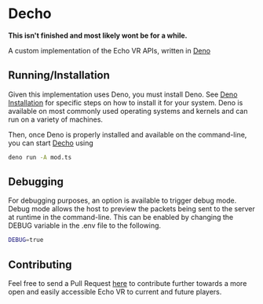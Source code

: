 # Decho

**This isn't finished and most likely wont be for a while.**

A custom implementation of the Echo VR APIs, written in
[Deno](https://deno.land)

## Running/Installation

Given this implementation uses Deno, you must install Deno. See
[Deno Installation](https://deno.land/manual/getting_started/installation) for
specific steps on how to install it for your system. Deno is available on most
commonly used operating systems and kernels and can run on a variety of
machines.

Then, once Deno is properly installed and available on the command-line, you can
start [Decho](https://github.com/UnusualNorm/Decho) using

```bash
deno run -A mod.ts
```

## Debugging

For debugging purposes, an option is available to trigger debug mode. Debug mode
allows the host to preview the packets being sent to the server at runtime in
the command-line. This can be enabled by changing the DEBUG variable in the .env
file to the following.

```bash
DEBUG=true
```

## Contributing

Feel free to send a Pull Request
[here](https://github.com/UnusualNorm/Decho/pulls) to contribute further towards
a more open and easily accessible Echo VR to current and future players.

